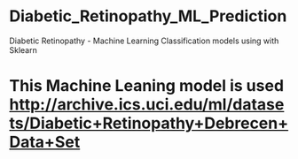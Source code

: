 # Diabetic_Retinopathy_ML_Prediction
Diabetic Retinopathy -   Machine Learning Classification models using with Sklearn

# This Machine Leaning model is used http://archive.ics.uci.edu/ml/datasets/Diabetic+Retinopathy+Debrecen+Data+Set

